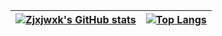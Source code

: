 | [![Zjxjwxk's GitHub stats](https://github-readme-stats.vercel.app/api?username=zjxjwxk&show_icons=true&include_all_commits=true)](https://github.com/zjxjwxk) | [![Top Langs](https://github-readme-stats.vercel.app/api/top-langs/?username=zjxjwxk&hide=html,css,php,vue&layout=compact)](https://github.com/zjxjwxk) |
| ------------------------------------------------------------ | ------------------------------------------------------------ |
<!--
**zjxjwxk/zjxjwxk** is a ✨ _special_ ✨ repository because its `README.md` (this file) appears on your GitHub profile.

Here are some ideas to get you started:

- 🔭 I’m currently working on ...
- 🌱 I’m currently learning ...
- 👯 I’m looking to collaborate on ...
- 🤔 I’m looking for help with ...
- 💬 Ask me about ...
- 📫 How to reach me: ...
- 😄 Pronouns: ...
- ⚡ Fun fact: ...
-->
